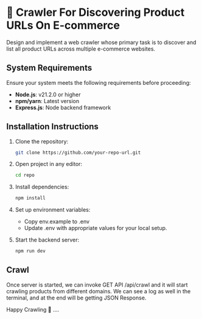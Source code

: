 # 🚀 Crawler For Discovering Product URLs On E-commerce

Design and implement a web crawler whose primary task is to discover and list all product URLs across multiple e-commerce websites.

## System Requirements
Ensure your system meets the following requirements before proceeding:

- **Node.js**: v21.2.0 or higher
- **npm/yarn**: Latest version
- **Express.js**: Node backend framework

## Installation Instructions
1. Clone the repository:
   ```bash
   git clone https://github.com/your-repo-url.git

2. Open project in any editor:
    ```bash
    cd repo

3. Install dependencies:
   ```bash
   npm install

4. Set up environment variables:
    - Copy env.example to .env
    - Update .env with appropriate values for your local setup.

5. Start the backend server:
    ```bash
   npm run dev

## Crawl
Once server is started, we can invoke GET API /api/crawl and it will start crawling products from different domains. We can see a log as well in the terminal, and at the end will be getting JSON Response.

Happy Crawling 🚀 ....